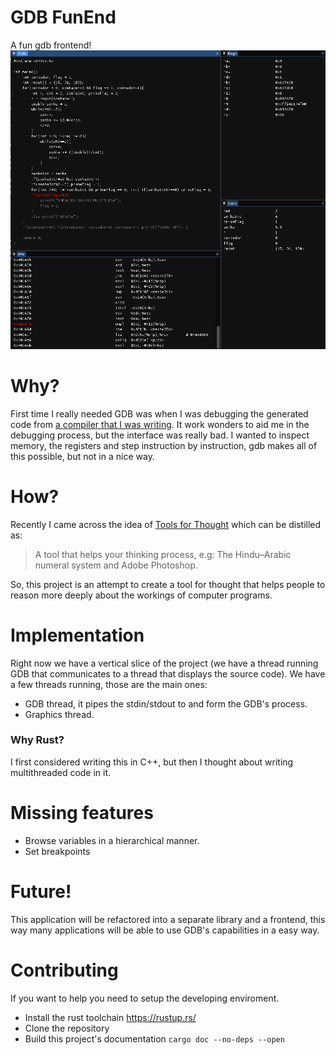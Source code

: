 # GDB FunEnd
A fun gdb frontend!
![](/images/gdb-funend1.png)
# Why?
First time I really needed GDB was when I was debugging the generated code from [a compiler that I was writing](https://github.com/gbrls/rust-microc).
It work wonders to aid me in the debugging process, but the interface was really bad.
I wanted to inspect memory, the registers and step instruction by instruction, gdb makes all of this possible, but not in a nice way.
# How?
Recently I came across the idea of [Tools for Thought](https://numinous.productions/ttft/) which can be distilled as:
> A tool that helps your thinking process, e.g: The Hindu–Arabic numeral system and Adobe Photoshop.

So, this project is an attempt to create a tool for thought that helps people to reason more deeply about the workings of computer programs.
# Implementation
Right now we have a vertical slice of the project (we have a thread running GDB that communicates to a thread that displays the source code).
We have a few threads running, those are the main ones:
- GDB thread, it pipes the stdin/stdout to and form the GDB's process.
- Graphics thread.


### Why Rust?
I first considered writing this in C++, but then I thought about writing multithreaded code in it.

# Missing features
- Browse variables in a hierarchical manner.
- Set breakpoints

# Future!
This application will be refactored into a separate library and a frontend,
this way many applications will be able to use GDB's capabilities in a easy way.

# Contributing
If you want to help you need to setup the developing enviroment.
- Install the rust toolchain https://rustup.rs/
- Clone the repository
- Build this project's documentation `cargo doc --no-deps --open`
